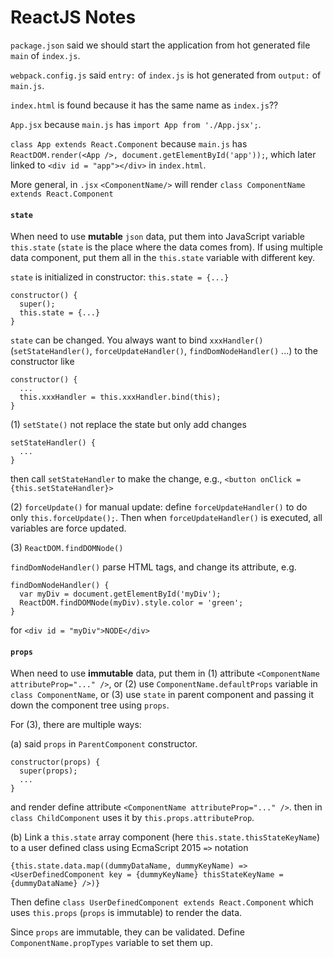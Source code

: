 # ReactJS Notes

`package.json` said we should start the application from hot generated file `main` of `index.js`.

`webpack.config.js` said `entry:` of `index.js` is hot generated from `output:` of `main.js`.

`index.html` is found because it has the same name as `index.js`??

`App.jsx` because `main.js` has `import App from './App.jsx';`.

`class App extends React.Component` because `main.js` has `ReactDOM.render(<App />, document.getElementById('app'));`, which later linked to `<div id = "app"></div>` in `index.html`.

More general, in `.jsx` `<ComponentName/>` will render `class ComponentName extends React.Component`

#### `state`

When need to use **mutable** `json` data, put them into JavaScript variable `this.state` (`state` is the place where the data comes from). If using multiple data component, put them all in the `this.state` variable with different key.

`state` is initialized in constructor: `this.state = {...}`

```
constructor() {
  super();
  this.state = {...}
}
```

`state` can be changed. You always want to bind `xxxHandler()` (`setStateHandler()`, `forceUpdateHandler()`, `findDomNodeHandler()` ...) to the constructor like

```
constructor() {
  ...
  this.xxxHandler = this.xxxHandler.bind(this);
}
```

(1) `setState()` not replace the state but only add changes

```
setStateHandler() {
  ...
}
```

then call `setStateHandler` to make the change, e.g., `<button onClick = {this.setStateHandler}>`

(2) `forceUpdate()` for manual update: define `forceUpdateHandler()` to do only `this.forceUpdate();`. Then when `forceUpdateHandler()` is executed, all variables are force updated.

(3) `ReactDOM.findDOMNode()`

`findDomNodeHandler()` parse HTML tags, and change its attribute, e.g.

```
findDomNodeHandler() {
  var myDiv = document.getElementById('myDiv');
  ReactDOM.findDOMNode(myDiv).style.color = 'green';
}
```

for `<div id = "myDiv">NODE</div>`

#### `props`

When need to use **immutable** data, put them in (1) attribute `<ComponentName attributeProp="..." />`, or (2) use `ComponentName.defaultProps` variable in `class ComponentName`, or (3) use `state` in parent component and passing it down the component tree using `props`.

For (3), there are multiple ways:

(a) said `props` in `ParentComponent` constructor.

```
constructor(props) {
  super(props);
  ...
}
```

and render define attribute `<ComponentName attributeProp="..." />`. then in `class ChildComponent` uses it by `this.props.attributeProp`.

(b) Link a `this.state` array component (here `this.state.thisStateKeyName`) to a user defined class using EcmaScript 2015 `=>` notation

```
{this.state.data.map((dummyDataName, dummyKeyName) => <UserDefinedComponent key = {dummyKeyName} thisStateKeyName = {dummyDataName} />)}
```

Then define `class UserDefinedComponent extends React.Component` which uses `this.props` (`props` is immutable) to render the data.

Since `props` are immutable, they can be validated. Define `ComponentName.propTypes` variable to set them up.
